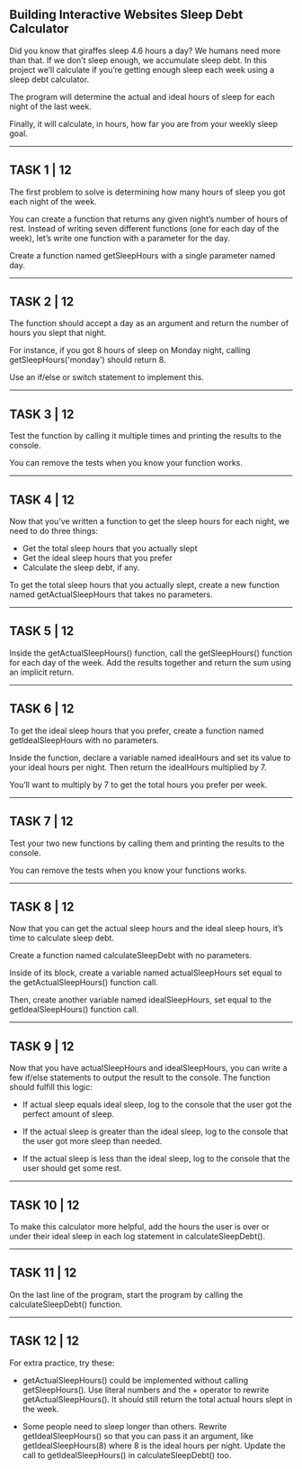 Building Interactive Websites
Sleep Debt Calculator
------------------------------

Did you know that giraffes sleep 4.6 hours a day? We humans need more than that. If we don’t sleep enough, we accumulate sleep debt. In this project we’ll calculate if you’re getting enough sleep each week using a sleep debt calculator.

The program will determine the actual and ideal hours of sleep for each night of the last week.

Finally, it will calculate, in hours, how far you are from your weekly sleep goal.

-------------------
TASK 1 | 12
------------------

The first problem to solve is determining how many hours of sleep you got each night of the week.

You can create a function that returns any given night’s number of hours of rest. Instead of writing seven different functions (one for each day of the week), let’s write one function with a parameter for the day.

Create a function named getSleepHours with a single parameter named day.

-------------------
TASK 2 | 12
------------------

The function should accept a day as an argument and return the number of hours you slept that night.

For instance, if you got 8 hours of sleep on Monday night, calling getSleepHours('monday') should return 8.

Use an if/else or switch statement to implement this.

-------------------
TASK 3  | 12
------------------

Test the function by calling it multiple times and printing the results to the console.

You can remove the tests when you know your function works.

-------------------
TASK 4 | 12
------------------

Now that you’ve written a function to get the sleep hours for each night, we need to do three things:

* Get the total sleep hours that you actually slept
* Get the ideal sleep hours that you prefer
* Calculate the sleep debt, if any.

To get the total sleep hours that you actually slept, create a new function named getActualSleepHours that takes no parameters.

-------------------
TASK 5 | 12
------------------

Inside the getActualSleepHours() function, call the getSleepHours() function for each day of the week. Add the results together and return the sum using an implicit return.

-------------------
TASK 6 | 12
------------------

To get the ideal sleep hours that you prefer, create a function named getIdealSleepHours with no parameters.

Inside the function, declare a variable named idealHours and set its value to your ideal hours per night. Then return the idealHours multiplied by 7.

You’ll want to multiply by 7 to get the total hours you prefer per week.

-------------------
TASK 7 | 12
------------------

Test your two new functions by calling them and printing the results to the console.

You can remove the tests when you know your functions works.

-------------------
TASK 8 | 12
------------------

Now that you can get the actual sleep hours and the ideal sleep hours, it’s time to calculate sleep debt.

Create a function named calculateSleepDebt with no parameters.

Inside of its block, create a variable named actualSleepHours set equal to the getActualSleepHours() function call.

Then, create another variable named idealSleepHours, set equal to the getIdealSleepHours() function call.

 -------------------
TASK 9 | 12
------------------

Now that you have actualSleepHours and idealSleepHours, you can write a few if/else statements to output the result to the console. The function should fulfill this logic:
 
* If actual sleep equals ideal sleep, log to the console that the user got the perfect amount of sleep.

* If the actual sleep is greater than the ideal sleep, log to the console that the user got more sleep than needed.

* If the actual sleep is less than the ideal sleep, log to the console that the user should get some rest.

-------------------
TASK 10 | 12
------------------

To make this calculator more helpful, add the hours the user is over or under their ideal sleep in each log statement in calculateSleepDebt().

-------------------
TASK 11 | 12
------------------

On the last line of the program, start the program by calling the calculateSleepDebt() function.

-------------------
TASK 12 | 12
------------------

For extra practice, try these:

* getActualSleepHours() could be implemented without calling      getSleepHours(). Use literal numbers and the + operator to rewrite getActualSleepHours(). It should still return the total actual hours slept in the week.

* Some people need to sleep longer than others. Rewrite getIdealSleepHours() so that you can pass it an argument, like getIdealSleepHours(8) where 8 is the ideal hours per night. Update the call to getIdealSleepHours() in calculateSleepDebt() too.
